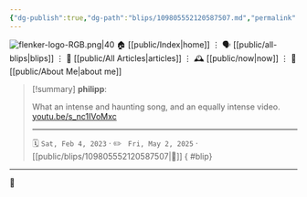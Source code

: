 ```yaml
---
{"dg-publish":true,"dg-path":"blips/109805552120587507.md","permalink":"/blips/109805552120587507/","title":"philipp on mastodon @ 2023-02-04","created":"2023-02-04T08:35:57","updated":"2025-05-02T08:50:43"}
---
```



<div class="transclusion internal-embed is-loaded"><div class="markdown-embed">




![flenker-logo-RGB.png|40](/img/user/attachments/flenker-logo-RGB.png)
🏠 [[public/Index\|home]]  ⋮ 🗣️ [[public/all-blips\|blips]] ⋮  📝 [[public/All Articles\|articles]]  ⋮ 🕰️ [[public/now\|now]] ⋮ 🪪 [[public/About Me\|about me]]


</div></div>


> [!summary] **philipp**:
>
> What an intense and haunting song, and an equally intense video. [youtu.be/s_nc1IVoMxc](https://youtu.be/s_nc1IVoMxc)
> - - -
>
> 🗓️ <code>Sat, Feb 4, 2023</code>  · ✏️ <code> Fri, May 2, 2025</code>  · [[public/blips/109805552120587507\|🔗]]
{ #blip}


- - -

 👾
